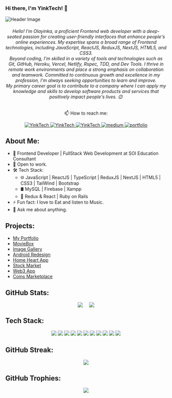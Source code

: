 ### Hi there, I'm YinkTech! 👋

![Header Image](https://github.com/YinkTech/YinkTech/assets/65237847/d97be908-3e86-4eee-b160-e5a48faa973f)


<h6 align="center">
Hello! I'm Olayinka, a proficient Frontend web developer with a deep-seated passion for creating user-friendly interfaces that enhance people's online experiences. My expertise spans a broad range of Frontend technologies, including JavaScript, ReactJS, ReduxJS, NextJS, HTML5, and CSS3.
<br />
Beyond coding, I'm skilled in a variety of tools and technologies such as Git, GitHub, Heroku, Vercel, Netlify, Rspec, TDD, and Dev Tools. I thrive in remote work environments and place a strong emphasis on collaboration and teamwork. Committed to continuous growth and excellence in my profession, I'm always seeking opportunities to learn and improve.
<br />
My primary career goal is to contribute to a company where I can apply my knowledge and skills to develop software products and services that positively impact people's lives. 😊
  
</h6>

<p align="center"> 📫 How to reach me:</p>
<p align="center">
  <a href="https://www.twitter.com/yinkabayeni" target="_blank">
    <img src="https://img.shields.io/badge/Twitter-1DA1F2.svg?&style=for-the-badge&logo=twitter&logoColor=white" alt="YinkTech">
  </a>
  <a href="https://www.linkedin.com/in/yinktech/" target="_blank">
    <img src="https://img.shields.io/badge/LinkedIn-%230077B5.svg?&style=for-the-badge&logo=linkedin&logoColor=white" alt="YinkTech">
  </a>
  <a href="https://www.instagram.com/layinka4dat/" target="_blank">
    <img src="https://img.shields.io/badge/Instagram-E4405F?style=for-the-badge&logo=instagram&logoColor=white" alt="YinkTech"/>
  </a>
  <a href="https://medium.com/@layinka4dat" target="_blank">
    <img src="https://img.shields.io/badge/Medium-12100E?style=for-the-badge&logo=medium&logoColor=white" alt="medium">
  </a>
  <a href="https://yinka-portfolio.vercel.app/" target="_blank">
    <img src="https://img.shields.io/badge/-Portfolio-orange?style=for-the-badge" alt="portfolio">
  </a>
</p>

## About Me:
- 🔭 Frontend Developer | FullStack Web Development at SOI Education Consultant
- 👯 Open to work.
- 🛠 Tech Stack:
  - 🌐 JavaScript | ReactJS | TypeScript | ReduxJS | NextJS | HTML5 | CSS3 | TailWind | Bootstrap
  - 🛢 MySQL | Firebase | Xampp
  - 🔧 Redux & React | Ruby on Rails
- ⚡ Fun fact: I love to Eat and listen to Music.
- 💬 Ask me about anything.

## Projects:
- [My Portfolio](https://yinka-portfolio.vercel.app/)
- [MovieBox](https://movie-box-azure.vercel.app/)
- [Image Gallery](https://fun-image-gallery.vercel.app/)
- [Android Redesign](https://andriodredesign.vercel.app/)
- [Home Heart App](https://home-heart.netlify.app/)
- [Stock Market](https://yinktech.github.io/Stock-Market)
- [Web3 App](https://yinktech.github.io/web3-project/)
- [Coins Marketplace](https://yinktech.github.io/Coins-Marketplace/)

## GitHub Stats:
<div style="display: flex; justify-content: center; align-items: center;">
  <img src="https://github-readme-stats.vercel.app/api?username=YinkTech&show_icons=true&theme=cobalt" style="margin-right: 20px;">
  <img src="https://github-readme-stats.vercel.app/api/top-langs/?username=YinkTech&layout=compact&theme=cobalt">
</div>

## Tech Stack:
<p align="center"> 
<img src="https://img.shields.io/badge/React-20232A?style=for-the-badge&logo=react&logoColor=61DAFB">
<img src="https://img.shields.io/badge/HTML-239120?style=for-the-badge&logo=html5&logoColor=white">
<img src="https://img.shields.io/badge/CSS-239120?&style=for-the-badge&logo=css3&logoColor=white">
<img src="https://img.shields.io/badge/JavaScript-F7DF1E?style=for-the-badge&logo=javascript&logoColor=black">
<img src="https://img.shields.io/badge/Ruby-CC342D?style=for-the-badge&logo=ruby&logoColor=white">
<img src="https://img.shields.io/badge/Ruby_on_Rails-CC0000?style=for-the-badge&logo=ruby-on-rails&logoColor=white">
<img src="https://img.shields.io/badge/TypeScript-007ACC?style=for-the-badge&logo=typescript&logoColor=white">
<img src="https://img.shields.io/badge/Bootstrap-563D7C?style=for-the-badge&logo=bootstrap&logoColor=white">
<img src="https://img.shields.io/badge/React_Router-CA4245?style=for-the-badge&logo=react-router&logoColor=white">
<img src="https://img.shields.io/badge/Redux-593D88?style=for-the-badge&logo=redux&logoColor=white">
<img src="https://img.shields.io/badge/Material--UI-0081CB?style=for-the-badge&logo=material-ui&logoColor=white"> 
</p>

## GitHub Streak:
<p align="center">
  <img src="https://github-readme-streak-stats.herokuapp.com/?user=YinkTech&theme=dark">
</p>

## GitHub Trophies:
<p align="center">
  <img src="https://github-profile-trophy.vercel.app/?username=yinktech">
</p>


<!-- ### Hi there Am YinkTech👋

<img width="1100" height="300px" src="https://github.com/YinkTech/YinkTech/assets/65237847/6cc420a2-6c62-4cfc-9b0c-a19e5b9f81bc">
<p  align="center"> 📫 How to reach me:</p>
<p align="center">
  <a href="https://www.twitter.com/yinktech" target="_blank"><img src="https://img.shields.io/badge/Twitter-1DA1F2.svg?&style=for-the-badge&logo=twitter&logoColor=white" alt="YinkTech"></a>
   <a href="https://www.linkedin.com/in/ayeni-olayinka-726181134/" target="_blank"><img src="https://img.shields.io/badge/LinkedIn-%230077B5.svg?&style=for-the-badge&logo=linkedin&logoColor=white" alt="YinkTech"></a>
  <a href="https://www.instagram.com/layinka4dat/" target="_blank"><img src="https://img.shields.io/badge/Instagram-E4405F?style=for-the-badge&logo=instagram&logoColor=white" alt="YinkTech"/></a>
</p>

## Currently:
<ul>
  <li> 🔭 I’m Frontend Developer  FullStack Web Development at SOI Education Consultant </li>
  <li> 👯 I’m open to work.</li>
  <li> 🛠 Tech Stack </li>
  <li> 🌐 HTML | CSS | JavaScript | TailWind | Bootstrap </li>
  <li> 🛢 MySQL | Firebase | Xampp </li>
  <li> 🔧 Readux & React | Ruby on Rails </li>
  <li> ⚡ Fun fact: I love to Eat and listen to Music.</li>
  <li> 💬 Ask me about anything.</li>
</ul>

Project Have Worked on:
- <a href="https://yinka-portfolio.vercel.app/"> My Portfolio </a>
- <a href="https://home-heart.netlify.app/"> Home Heart App </a>
- <a href="https://yinktech.github.io/Stock-Market"> Stock Market  </a>
- <a href="https://yinktech.github.io/web3-project/"> Web3 App  </a>
- <a href="https://home-heart.netlify.app/"> Home Heart App </a>
- <a href="https://yinktech.github.io/Stock-Market"> Stock Market  </a>
- <a href="https://yinktech.github.io/web3-project/"> Web3 App  </a>
- <a href="https://yinktech.github.io/Coins-Marketplace/"> Coins Marketplace </a>


<p align="center">
  <img src="https://github-readme-stats.vercel.app/api?username=YinkTech&show_icons=true&theme=cobalt">
  <img src="https://github-readme-stats.vercel.app/api/top-langs/?username=YinkTech&layout=compact&theme=cobalt">
</p>

<br>
<p align="center"> 

<img src="https://img.shields.io/badge/Ruby-CC342D?style=for-the-badge&logo=ruby&logoColor=white">
<img src="https://img.shields.io/badge/Ruby_on_Rails-CC0000?style=for-the-badge&logo=ruby-on-rails&logoColor=white">
<img src="https://img.shields.io/badge/JavaScript-F7DF1E?style=for-the-badge&logo=javascript&logoColor=black">
<img src="https://img.shields.io/badge/TypeScript-007ACC?style=for-the-badge&logo=typescript&logoColor=white">
<img src="https://img.shields.io/badge/React-20232A?style=for-the-badge&logo=react&logoColor=61DAFB">
<img src="https://img.shields.io/badge/HTML-239120?style=for-the-badge&logo=html5&logoColor=white">
<img src="https://img.shields.io/badge/CSS-239120?&style=for-the-badge&logo=css3&logoColor=white">
<img src="https://img.shields.io/badge/Bootstrap-563D7C?style=for-the-badge&logo=bootstrap&logoColor=white">
<img src="https://img.shields.io/badge/SQLite-07405E?style=for-the-badge&logo=sqlite&logoColor=white">
<img src="https://img.shields.io/badge/React_Router-CA4245?style=for-the-badge&logo=react-router&logoColor=white">
<img src="https://img.shields.io/badge/Redux-593D88?style=for-the-badge&logo=redux&logoColor=white">
<img src="https://img.shields.io/badge/Material--UI-0081CB?style=for-the-badge&logo=material-ui&logoColor=white"> 

</p>





<p align="center">
  
[![GitHub Streak](https://github-readme-streak-stats.herokuapp.com/?user=YinkTech&theme=dark)](https://git.io/streak-stats)

</p>
<br>

<p align="center">
  
[![trophy](https://github-profile-trophy.vercel.app/?username=yinktech)](https://github.com/ryo-ma/github-profile-trophy)

</p>
-->
